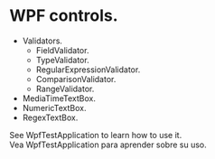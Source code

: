 # WPF controls.
* Validators.
  * FieldValidator.
  * TypeValidator.
  * RegularExpressionValidator.
  * ComparisonValidator.
  * RangeValidator.
* MediaTimeTextBox.
* NumericTextBox.
* RegexTextBox.

See WpfTestApplication to learn how to use it.<br>
Vea WpfTestApplication para aprender sobre su uso.
